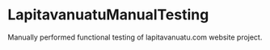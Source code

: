 # LapitavanuatuManualTesting
Manually performed functional testing of lapitavanuatu.com website project.
